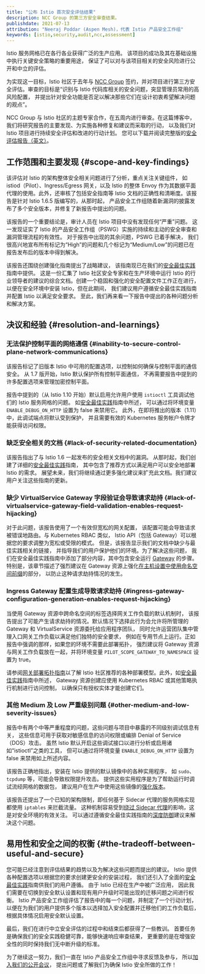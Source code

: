 ```yaml
---
title: "公布 Istio 首次安全评估结果"
description: NCC Group 的第三方安全审查结果。
publishdate: 2021-07-13
attribution: "Neeraj Poddar (Aspen Mesh)，代表 Istio 产品安全工作组"
keywords: [istio,security,audit,ncc,assessment]
---
```


Istio 服务网格已在各行各业获得广泛的生产应用。
该项目的成功及其在基础设施中执行关键安全策略的重要用途，
保证了可以对与该项目相关的安全风险进行公开和中立的评估。

为实现这一目标，Istio 社区于去年与 [NCC Group](https://www.nccgroup.com/)
签约，并对项目进行第三方安全评估。审查的目标是“识别与 Istio
代码库相关的安全问题，突显管理员常用的高风险配置，
并提出针对安全功能是否足以解决那些它们在设计初衷希望解决问题的观点”。

NCC Group 与 Istio 社区的主题专家合作，在五周内进行审查。在这篇博客中，
我们将研究报告的主要发现、为实施各种修复和建议而采取的行动，
以及我们对 Istio 项目进行持续安全评估和改进的行动计划。
您可以下载并阅读完整版的[安全评估报告（英文）](./NCC_Group_Google_GOIST2005_Report_2020-08-06_v1.1.pdf)。

## 工作范围和主要发现 {#scope-and-key-findings}

该评估对 Istio 的架构整体安全相关问题进行了分析，重点关注关键组件，
如 istiod（Pilot）、Ingress/Egress 网关，以及 Istio 的整体 Envoy
作为其数据平面代理的使用。此外，还审核了包括安全指南等 Istio
文档的正确性和清晰度。该报告是针对 Istio 1.6.5 版编写的，从那时起，
产品安全工作组随着新漏洞的披露发布了多个安全版本，并修复了新报告中提出的问题。

该报告的一个重要结论是，审计人员在 Istio 项目中没有发现任何“严重”问题。
这一发现证实了 Istio 的产品安全工作组（PSWG）实施的持续和主动的安全审查和漏洞管理流程的有效性。
对于报告中出现的其余问题，PSWG 已着手解决，
我们很高兴地宣布所有标记为“High”的问题和几个标记为“Medium/Low”的问题已在报告发布后的版本中得到解决。

该报告还围绕创建强化指南提出了战略建议，
该指南现已在我们的[安全最佳实践](/zh/docs/ops/best-practices/security/)指南中提供。
这是一份汇集了 Istio 社区安全专家和在生产环境中运行 Istio
的行业领导者的建议的综合文档。创建一个稳固和强化的安全配置文件工作正在进行，
以便在安全环境中安装 Istio，但在此期间，
我们建议用户遵循安全最佳实践指南并配置 Istio 以满足安全要求。
至此，我们再来看一下报告中提出的各种问题分析和解决方案。

## 决议和经验 {#resolution-and-learnings}

### 无法保护控制平面的网络通信 {#inability-to-secure-control-plane-network-communications}

该报告标记了旧版本 Istio 中可用的配置选项，以控制如何确保与控制平面的通信安全。
从 1.7 版开始，Istio 默认保护所有控制平面通信，
不再需要报告中提到的许多配置选项来管理加密控制平面。

报告中提到的（从 Istio 1.10 开始）默认启用允许用户使用 `istioctl`
工具调试他们的 Istio 服务网格的问题。
如[安全最佳实践](/zh/docs/ops/best-practices/security/#control-plane)指南中所述，
可以通过将环境变量 `ENABLE_DEBUG_ON_HTTP` 设置为 false 来禁用它。
此外，在即将推出的版本（1.11）中，此调试端点将默认受到保护，
并且需要有效的 Kubernetes 服务帐户令牌才能获得访问权限。

### 缺乏安全相关的文档 {#lack-of-security-related-documentation}

该报告指出了与 Istio 1.6 一起发布的安全相关文档中的漏洞。
从那时起，我们创建了详细的[安全最佳实践](/zh/docs/ops/best-practices/security/)指南，
其中包含了推荐方式以满足用户可以安全地部署 Istio 的需求。
展望未来，我们将继续通过更多强化建议来扩充此文档。我们建议用户关注这些指南的更新。

### 缺少 VirtualService Gateway 字段验证会导致请求劫持 {#lack-of-virtualservice-gateway-field-validation-enables-request-hijacking}

对于此问题，该报告使用了一个有效但宽松的网关配置，
该配置可能会导致请求被错误地路由。与 Kubernetes RBAC 类似，
Istio API（包括 Gateway）可以根据您的要求调整为宽松或受限的模式。
但是，该报告显示我们的文档中缺少与最佳实践相关的链接，
并指导我们的用户保护他们的环境。为了解决这些问题，
我们在安全最佳实践指南中添加了部分内容，其中包含安全运行
[Gateway](/zh/docs/ops/best-practices/security/#gateways) 的步骤。
特别是，该章节描述了强烈建议在 Gateway
资源上强化[在主机设置中使用命名空间前缀](/zh/docs/ops/best-practices/security/#avoid-overly-broad-hosts-configurations)的部分，
以防止这种请求劫持情况的发生。

### Ingress Gateway 配置生成导致请求劫持 {#ingress-gateway-configuration-generation-enables-request-hijacking}

当使用 Gateway 资源中跨命名空间的标签选择网关工作负载的默认机制时，
该报告提出了可能产生请求劫持的情况。默认情况下选择此行为会允许将所管理的
Gateway 和 VirtualService 资源委托给应用程序团队，
同时允许运营团队集中管理入口网关工作负载以满足他们独特的安全要求，
例如在专用节点上运行。正如报告中强调的那样，如果您的环境不需要此部署拓扑，
强烈建议将 Gateway 资源与网关工作负载放在一起，并将环境变量
`PILOT_SCOPE_GATEWAY_TO_NAMESPACE` 设置为 true。

请参阅[网关部署拓扑指南](/zh/docs/setup/additional-setup/gateway/#gateway-deployment-topologies)以了解
Istio 社区推荐的各种部署模型。此外，如[安全最佳实践](/zh/docs/ops/best-practices/security/#restrict-gateway-creation-privileges)指南中所述，
Gateway 资源创建应使用 Kubernetes RBAC 或其他策略执行机制进行访问控制，
以确保只有授权实体才能创建它们。

### 其他 Medium 及 Low 严重级别问题 {#other-medium-and-low-severity-issues}

报告中有两个中等严重程度的问题，这些问题与项目中暴露的不同级别调试信息有关，
这些信息可用于获取对敏感信息的访问权限或编排 Denial of Service（DOS）攻击。
虽然 Istio 默认开启这些调试接口以进行分析或启用诸如“istioctl”之类的工具，
但可以通过将环境变量 `ENABLE_DEBUG_ON_HTTP` 设置为 false 来禁用如上所述内容。

该报告正确地指出，安装在 Istio 提供的默认镜像中的各种实用程序，
如 `sudo`、`tcpdump` 等，可能会导致权限提升攻击。
提供这些实用程序是为了帮助运行时调试流经网格的数据包，
建议用户在生产中使用这些镜像的[强化版本](/zh/docs/ops/configuration/security/harden-docker-images/)。

该报告还提出了一个已知的架构限制，即任何基于 Sidecar
代理的服务网格实现都使用 `iptables` 来拦截流量。
这种机制容易受到[绕过 Sidecar 代理](/zh/docs/ops/best-practices/security/#understand-traffic-capture-limitations)的影响，这是对安全环境的有效关注。
可以通过遵循安全最佳实践指南的[深度防御](/zh/docs/ops/best-practices/security/#defense-in-depth-with-networkpolicy)建议来解决这个问题。

## 易用性和安全之间的权衡 {#the-tradeoff-between-useful-and-secure}

您可能已经注意到评估结果的趋势以及为解决这些问题而提出的建议。
Istio 提供各种配置选项以根据您的要求创建更安全的安装过程，
我们还引入了全面的[安全最佳实践](/zh/docs/ops/best-practices/security)指南供我们的用户遵循。
由于 Istio 已经在生产中被广泛应用，
因此我们需要在切换到安全默认设置和现有用户升级时可能出现的迁移问题之间进行权衡。
Istio 产品安全工作组评估了报告中的每一个问题，并制定了一个行动计划，
以便在为我们的用户提供多个版本以选择加入安全配置并迁移他们的工作负载后，
根据具体情况启用安全默认设置。

最后，我们在进行中立安全评估的过程中和结束后都获得了一些教训。
首要任务是确保我们的安全实践稳健可靠，能够快速响应审查结果，
更重要的是在增强安全性的同时保持我们无中断升级的标准。

为了继续这一努力，我们一直在 Istio 产品安全工作组中寻求反馈及参与，
所以[加入我们的公开会议](https://github.com/istio/community/blob/master/WORKING-GROUPS.md)，
提出问题或了解我们为确保 Istio 安全所做的工作！
